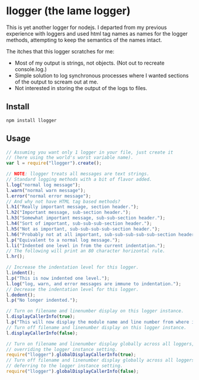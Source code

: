 # llogger (the lame logger)

This is yet another logger for nodejs. I departed from my previous experience
with loggers and used html tag names as names for the logger methods, attempting
to keep the semantics of the names intact.

The itches that this logger scratches for me:
* Most of my output is strings, not objects. (Not out to recreate console.log.)
* Simple solution to log synchronous processes where I wanted sections of the output to scream out at me.
* Not interested in storing the output of the logs to files.

## Install

`npm install llogger`

## Usage

```javascript
// Assuming you want only 1 logger in your file, just create it
// (here using the world's worst variable name).
var l = require("llogger").create();

// NOTE: llogger treats all messages are text strings.
// Standard logging methods with a bit of flavor added.
l.log("normal log message");
l.warn("normal warn message");
l.error("normal error message");
// And why not have HTML tag based methods?
l.h1("Really important message, section header.");
l.h2("Important message, sub-section header.");
l.h3("Somewhat important message, sub-sub-section header.");
l.h4("Sort of important, sub-sub-sub-section header.");
l.h5("Not as important, sub-sub-sub-sub-section header.");
l.h6("Probably not at all important, sub-sub-sub-sub-sub-section header.");
l.p("Equivalent to a normal log message.");
l.li("Indented one level in from the current indentation.");
// The following will print an 80 character horizontal rule.
l.hr();

// Increase the indentation level for this logger.
l.indent();
l.p("This is now indented one level.");
l.log("log, warn, and error messages are immune to indentation.");
// Decrease the indentation level for this logger.
l.dedent();
l.p("No longer indented.");

// Turn on filename and linenumber display on this logger instance.
l.displayCallerInfo(true);
l.p("This will now display the module name and line number from where it is called.");
// Turn off filename and linenumber display on this logger instance.
l.displayCallerInfo(false);

// Turn on filename and linenumber display globally across all loggers,
// overriding the logger instance setting.
require("llogger").globalDisplayCallerInfo(true);
// Turn off filename and linenumber display globally across all loggers,
// deferring to the logger instance setting.
require("llogger").globalDisplayCallerInfo(false);
```

